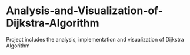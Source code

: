 # Analysis-and-Visualization-of-Dijkstra-Algorithm
Project includes the analysis, implementation and visualization of Dijkstra Algorithm
